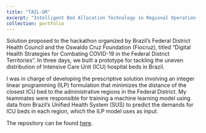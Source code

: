 ```yaml
---
title: "TAIL-OR"
excerpt: "Intelligent Bed Allocation Technology in Regional Operation (Tecnologia de Alocação Inteligente de Leitos em Operação Regional)"
collection: portfolio
---
```


Solution proposed to the hackathon organized by Brazil’s Federal District Health Council and the Oswaldo Cruz Foundation (Fiocruz), titled “Digital Health Strategies for Combating COVID-19 in the Federal District Territories”. In three days, we built a prototype for tackling the uneven distribution of Intensive Care Unit (ICU) hospital beds in Brazil.

I was in charge of developing the prescriptive solution involving an integer linear programming (ILP) formulation that minimizes the distance of the closest ICU bed to the administrative regions in the Federal District. My teammates were responsible for training a machine learning model using data from Brazil’s Unified Health System (SUS) to predict the demands for ICU beds in each region, which the ILP model uses as input.

The repository can be found [here](https://github.com/laradicp/tail-or).
